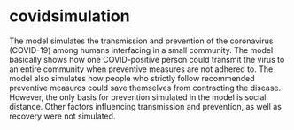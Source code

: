 # covidsimulation
The model simulates the transmission and prevention of the coronavirus (COVID-19) among humans interfacing in a small community. The model basically shows how one COVID-positive person could transmit the virus to an entire community when preventive measures are not adhered to. The model also simulates how people who strictly follow recommended preventive measures could save themselves from contracting the disease. However, the only basis for prevention simulated in the model is social distance. Other factors influencing transmission and prevention, as well as recovery were not simulated.
